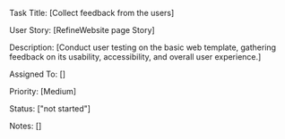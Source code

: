 Task Title: [Collect feedback from the users]

User Story: [RefineWebsite page Story]

Description: [Conduct user testing on the basic web template, gathering feedback on its usability, accessibility, and overall user experience.]

Assigned To: []

Priority: [Medium]

Status: ["not started"]

Notes: []
